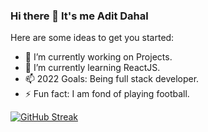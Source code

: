 ### Hi there 👋 It's me Adit Dahal 


Here are some ideas to get you started:

- 🔭 I’m currently working on Projects.
- 🌱 I’m currently learning ReactJS.
- 📫 2022 Goals: Being full stack developer.
- ⚡ Fun fact: I am fond of playing football.

[![GitHub Streak](http://github-readme-streak-stats.herokuapp.com?user=Adeetdahal&theme=dark&date_format=M%20j%5B%2C%20Y%5D)](https://git.io/streak-stats)
